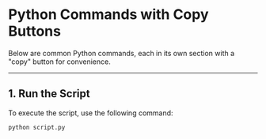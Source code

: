 # Python Commands with Copy Buttons

Below are common Python commands, each in its own section with a "copy" button for convenience.

---

## 1. Run the Script
To execute the script, use the following command:

```bash
python script.py
